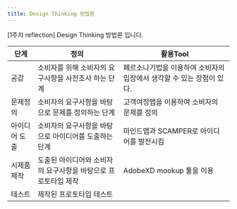 ```yaml
---
title: Design Thinking 방법론
---
```

\[1주차 reflection\] Design Thinking 방법론 입니다.

|단계|정의|활용Tool|
|----|----|--------|
|공감|소비자를 위해 소비자의 요구사항을 사전조사 하는 단계|페르소나기법을 이용하여 소비자의 입장에서 생각할 수 있는 장점이 있다.|
|문제정의|소비자의 요구사항을 바탕으로 문제를 정의하는 단계|고객여정맵을 이용하여 소비자의 문제를 정의|
|아이디어 도출|소비자의 요구사항을 바탕으로 아이디어를 도출하는 단계|마인드맵과 SCAMPER로 아이디어를 발전시킴|
|시제품 제작|도출된 아이디어와 소비자의 요구사항을 바탕으로 프로토타입 제작|AdobeXD mookup 툴을 이용|
|테스트|제작된 프로토타입 테스트|
